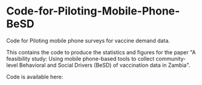 # Code-for-Piloting-Mobile-Phone-BeSD
Code for Piloting mobile phone surveys for vaccine demand data. 

This contains the code to produce the statistics and figures for the paper "A feasibility study: Using mobile phone-based tools to collect community-level Behavioral and Social Drivers (BeSD) of vaccination data in Zambia". 

Code is available here: 
